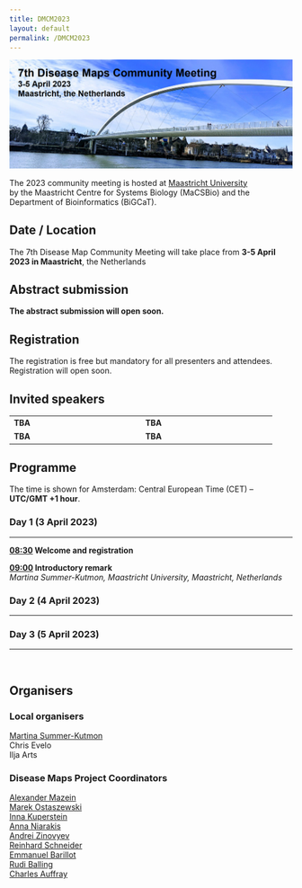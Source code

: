```yaml
---
title: DMCM2023
layout: default
permalink: /DMCM2023
---
```

<img src="../../images/places/DMCM2023_banner.png" alt="DMCM2023"/>

The 2023 community meeting is hosted at <a target="_blank" href="https://www.maastrichtuniversity.nl/">Maastricht University</a> <br/>by the Maastricht Centre for Systems Biology (MaCSBio) and the Department of Bioinformatics (BiGCaT).

## Date / Location

The 7th Disease Map Community Meeting will take place from **3-5 April 2023 in Maastricht**, the Netherlands

## Abstract submission

<strong>The abstract submission will open soon.</strong>

## Registration

The registration is free but mandatory for all presenters and attendees.
Registration will open soon.

## Invited speakers

<table>
  <tr>
    <td style="width: 220px;"><p style="margin:1px;"><strong>TBA</strong></p><p style="margin:1px; line-height:100%;"><font size="2"></font></p></td>
    <td style="width: 220px;"><p style="margin:1px;"><strong>TBA</strong></p><p style="margin:1px; line-height:100%;"><font size="2"></font></p></td>
  </tr>
  <tr>
    <td style="width: 220px;"><p style="margin:1px;"><strong>TBA</strong></p><p style="margin:1px; line-height:100%;"><font size="2"></font></p></td>
    <td style="width: 220px;"><p style="margin:1px;"><strong>TBA</strong></p><p style="margin:1px; line-height:100%;"><font size="2"></font></p></td>
  </tr>
</table>

## Programme

The time is shown for Amsterdam: Central European Time (CET) &ndash; **UTC/GMT +1 hour**. 


### Day 1 (3 April 2023)
---
 **<a target="_blank" href="https://dateful.com/time-zone-converter?t=08:30&tz=Amsterdam">08:30</a> Welcome and registration**
  
  **<a target="_blank" href="https://dateful.com/time-zone-converter?t=09:00&tz=Amsterdam">09:00</a> Introductory remark**
	<br>_Martina Summer-Kutmon, Maastricht University, Maastricht, Netherlands_


### Day 2 (4 April 2023)
 
---

### Day 3 (5 April 2023)

---

<br/>

## Organisers

### Local organisers

<p><a href="mailto:martina.kutmon@maastrichtuniversity.nl">Martina Summer-Kutmon</a>  
<br />Chris Evelo
<br />Ilja Arts
</p>

### Disease Maps Project Coordinators

<p><a href="mailto:a.mazein@gmail.com">Alexander Mazein</a>
<br /><a href="mailto:marek.ostaszewski@uni.lu">Marek Ostaszewski</a>
<br /><a href="mailto:inna.kuperstein@curie.fr">Inna Kuperstein</a>
<br /><a href="mailto:anna.niaraki@univ-evry.fr">Anna Niarakis</a>
<br /><a href="mailto:andrei.zinovyev@curie.fr">Andrei Zinovyev</a>
<br /><a href="mailto:reinhard.schneider@uni.lu">Reinhard Schneider</a>
<br /><a href="mailto:emmanuel.barillot@curie.fr ">Emmanuel Barillot</a>
<br /><a href="mailto:rudi.balling@uni.lu">Rudi Balling</a>
<br /><a href="mailto:cauffray@eisbm.org">Charles Auffray</a>
</p>


<!--## Contact-->

<!--## Co-organizers-->
